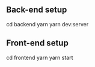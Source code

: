 ## Back-end setup

cd backend
yarn
yarn dev:server

## Front-end setup

cd frontend
yarn
yarn start
